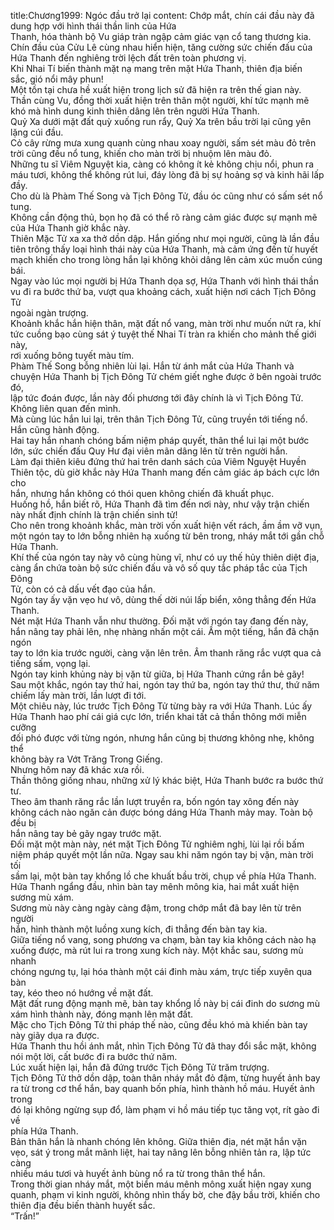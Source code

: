 title:Chương1999: Ngóc đầu trở lại
content:
Chớp mắt, chín cái đầu này đã dung hợp với hình thái thần linh của Hứa<br>Thanh, hóa thành bộ Vu giáp tràn ngập cảm giác vạn cổ tang thương kia.<br>Chín đầu của Cửu Lê cùng nhau hiển hiện, tăng cường sức chiến đấu của<br>Hứa Thanh đến nghiêng trời lệch đất trên toàn phương vị.<br>Khi Nhai Tí biến thành mặt nạ mang trên mặt Hứa Thanh, thiên địa biến<br>sắc, gió nổi mây phun!<br>Một tồn tại chưa hề xuất hiện trong lịch sử đã hiện ra trên thế gian này.<br>Thần cùng Vu, đồng thời xuất hiện trên thân một người, khí tức mạnh mẽ<br>khó mà hình dung kinh thiên dâng lên trên người Hứa Thanh.<br>Quỷ Xa dưới mặt đất quỳ xuống run rẩy, Quỷ Xa trên bầu trời lại cũng yên<br>lặng cúi đầu.<br>Cỏ cây rừng mưa xung quanh cùng nhau xoay người, sấm sét màu đỏ trên<br>trời cũng đều nổ tung, khiến cho màn trời bị nhuộm lên màu đỏ.<br>Những tu sĩ Viêm Nguyệt kia, càng có không ít kẻ không chịu nổi, phun ra<br>máu tươi, không thể không rút lui, đáy lòng đã bị sự hoảng sợ và kinh hãi lấp<br>đầy.<br>Cho dù là Phàm Thế Song và Tịch Đông Tử, đầu óc cũng như có sấm sét nổ<br>tung.<br>Không cần động thủ, bọn họ đã có thể rõ ràng cảm giác được sự mạnh mẽ<br>của Hứa Thanh giờ khắc này.<br>Thiên Mặc Tử xa xa thở dồn dập. Hắn giống như mọi người, cũng là lần đầu<br>tiên trông thấy loại hình thái này của Hứa Thanh, mà cảm ứng đến từ huyết<br>mạch khiến cho trong lòng hắn lại không khỏi dâng lên cảm xúc muốn cúng bái.<br>Ngay vào lúc mọi người bị Hứa Thanh dọa sợ, Hứa Thanh với hình thái thần<br>vu đi ra bước thứ ba, vượt qua khoảng cách, xuất hiện nơi cách Tịch Đông Tử<br>ngoài ngàn trượng.<br>Khoảnh khắc hắn hiện thân, mặt đất nổ vang, màn trời như muốn nứt ra, khí<br>tức cuồng bạo cùng sát ý tuyệt thế Nhai Tí tràn ra khiến cho mảnh thế giới này,<br>rơi xuống bông tuyết màu tím.<br>Phàm Thế Song bỗng nhiên lùi lại. Hắn từ ánh mắt của Hứa Thanh và<br>chuyện Hứa Thanh bị Tịch Đông Tử chém giết nghe được ở bên ngoài trước đó,<br>lập tức đoán được, lần này đối phương tới đây chính là vì Tịch Đông Tử.<br>Không liên quan đến mình.<br>Mà cùng lúc hắn lui lại, trên thân Tịch Đông Tử, cũng truyền tới tiếng nổ.<br>Hắn cũng hành động.<br>Hai tay hắn nhanh chóng bấm niệm pháp quyết, thân thể lui lại một bước<br>lớn, sức chiến đấu Quy Hư đại viên mãn dâng lên từ trên người hắn.<br>Làm đại thiên kiêu đứng thứ hai trên danh sách của Viêm Nguyệt Huyền<br>Thiên tộc, dù giờ khắc này Hứa Thanh mang đến cảm giác áp bách cực lớn cho<br>hắn, nhưng hắn không có thói quen không chiến đã khuất phục.<br>Huống hồ, hắn biết rõ, Hứa Thanh đã tìm đến nơi này, như vậy trận chiến<br>này nhất định chính là trận chiến sinh tử!<br>Cho nên trong khoảnh khắc, màn trời vốn xuất hiện vết rách, ầm ầm vỡ vụn,<br>một ngón tay to lớn bỗng nhiên hạ xuống từ bên trong, nháy mắt tới gần chỗ<br>Hứa Thanh.<br>Khí thế của ngón tay này vô cùng hùng vĩ, như có uy thế hủy thiên diệt địa,<br>càng ẩn chứa toàn bộ sức chiến đấu và vô số quy tắc pháp tắc của Tịch Đông<br>Tử, còn có cả dấu vết đạo của hắn.<br>Ngón tay ấy vặn vẹo hư vô, dùng thế dời núi lấp biển, xông thẳng đến Hứa<br>Thanh.<br>Nét mặt Hứa Thanh vẫn như thường. Đối mặt với ngón tay đang đến này,<br>hắn nâng tay phải lên, nhẹ nhàng nhấn một cái. Ầm một tiếng, hắn đã chặn ngón<br>tay to lớn kia trước người, càng vặn lên trên. Âm thanh răng rắc vượt qua cả<br>tiếng sấm, vọng lại.<br>Ngón tay kinh khủng này bị vặn từ giữa, bị Hứa Thanh cứng rắn bẻ gãy!<br>Sau một khắc, ngón tay thứ hai, ngón tay thứ ba, ngón tay thứ thư, thứ năm<br>chiếm lấy màn trời, lần lượt đi tới.<br>Một chiêu này, lúc trước Tịch Đông Tử từng bày ra với Hứa Thanh. Lúc ấy<br>Hứa Thanh hao phí cái giá cực lớn, triển khai tất cả thần thông mới miễn cưỡng<br>đối phó được với từng ngón, nhưng hắn cũng bị thương không nhẹ, không thể<br>không bày ra Vớt Trăng Trong Giếng.<br>Nhưng hôm nay đã khác xưa rồi.<br>Thần thông giống nhau, những xử lý khác biệt, Hứa Thanh bước ra bước thứ<br>tư.<br>Theo âm thanh răng rắc lần lượt truyền ra, bốn ngón tay xông đến này<br>không cách nào ngăn cản được bóng dáng Hứa Thanh mảy may. Toàn bộ đều bị<br>hắn nâng tay bẻ gãy ngay trước mặt.<br>Đối mặt một màn này, nét mặt Tịch Đông Tử nghiêm nghị, lùi lại rồi bấm<br>niệm pháp quyết một lần nữa. Ngay sau khi năm ngón tay bị vặn, màn trời tối<br>sầm lại, một bàn tay khổng lồ che khuất bầu trời, chụp về phía Hứa Thanh.<br>Hứa Thanh ngẩng đầu, nhìn bàn tay mênh mông kia, hai mắt xuất hiện<br>sương mù xám.<br>Sương mù này càng ngày càng đậm, trong chớp mắt đã bay lên từ trên người<br>hắn, hình thành một luồng xung kích, đi thẳng đến bàn tay kia.<br>Giữa tiếng nổ vang, song phương va chạm, bàn tay kia không cách nào hạ<br>xuống được, mà rút lui ra trong xung kích này. Một khắc sau, sương mù nhanh<br>chóng ngưng tụ, lại hóa thành một cái đinh màu xám, trực tiếp xuyên qua bàn<br>tay, kéo theo nó hướng về mặt đất.<br>Mặt đất rung động mạnh mẽ, bàn tay khổng lồ này bị cái đinh do sương mù<br>xám hình thành này, đóng mạnh lên mặt đất.<br>Mặc cho Tịch Đông Tử thi pháp thế nào, cũng đều khó mà khiến bàn tay<br>này giãy dụa ra được.<br>Hứa Thanh thu hồi ánh mắt, nhìn Tịch Đông Tử đã thay đổi sắc mặt, không<br>nói một lời, cất bước đi ra bước thứ năm.<br>Lúc xuất hiện lại, hắn đã đứng trước Tịch Đông Tử trăm trượng.<br>Tịch Đông Tử thở dồn dập, toàn thân nháy mắt đỏ đậm, từng huyết ảnh bay<br>ra từ trong cơ thể hắn, bay quanh bốn phía, hình thành hồ máu. Huyết ảnh trong<br>đó lại không ngừng sụp đổ, làm phạm vi hồ máu tiếp tục tăng vọt, rít gào đi về<br>phía Hứa Thanh.<br>Bản thân hắn là nhanh chóng lên không. Giữa thiên địa, nét mặt hắn vặn<br>vẹo, sát ý trong mắt mãnh liệt, hai tay nâng lên bỗng nhiên tản ra, lập tức càng<br>nhiều máu tươi và huyết ảnh bùng nổ ra từ trong thân thể hắn.<br>Trong thời gian nháy mắt, một biển máu mênh mông xuất hiện ngay xung<br>quanh, phạm vi kinh người, không nhìn thấy bờ, che đậy bầu trời, khiến cho<br>thiên địa đều biến thành huyết sắc.<br>“Trấn!”